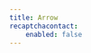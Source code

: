 ```yaml
---
title: Arrow
recaptchacontact:
    enabled: false
---
```


<svg version="1.1" id="home-process-arrow-1" xmlns="http://www.w3.org/2000/svg" xmlns:xlink="http://www.w3.org/1999/xlink" x="0px" y="0px"
	 width="3px" height="63px" viewBox="0 0 3 63" style="enable-background:new 0 0 3 63;" xml:space="preserve">
<style type="text/css">
	.st0{fill:none;stroke:#A8F4B5;stroke-width:3;stroke-linecap:round;stroke-dasharray:1.000000e-03,6;}
</style>
<path id="Shape_1_copy" class="st0" d="M1.5,1.5v64.4"/>
</svg>